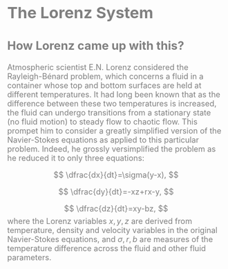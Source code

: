 <font color='gray' size=4>
    
# The Lorenz System

## How Lorenz came up with this?
Atmospheric scientist E.N. Lorenz considered the Rayleigh-Bénard problem, which concerns a fluid in a container whose top and bottom surfaces are held at different 
temperatures. It had long 
been known that as the difference between these two temperatures is increased, the fluid can undergo transitions from a stationary state (no fluid motion) to steady
flow to chaotic flow. This prompet him to consider a greatly simplified version of the Navier-Stokes equations as applied to this particular problem. Indeed, he 
grossly versimplified the problem as he reduced it to only three equations:

$$
\dfrac{dx}{dt}=\sigma(y-x),
$$

$$
\dfrac{dy}{dt}=-xz+rx-y,
$$

$$
\dfrac{dz}{dt}=xy-bz,
$$
where the Lorenz variables $x,y,z$ are derived from temperature, density and velocity variables in the original Navier-Stokes equations, and $\sigma, r, b$ are
measures of the temperature difference across the fluid and other fluid parameters. 
